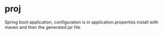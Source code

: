 # proj
Spring boot application,  configuration is in application.properties
install with maven and then the generated jar file.
